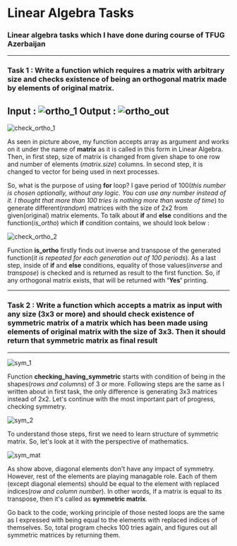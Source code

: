 # Linear Algebra Tasks
### Linear algebra tasks which I have done during course of TFUG Azerbaijan
---
### Task 1 : Write a function which requires a matrix with arbitrary size and checks existence of being an orthogonal matrix made by elements of original matrix.
Input :
![ortho_1](https://user-images.githubusercontent.com/113797630/190878525-73a1086d-76a1-41e5-aaac-83d721c89f1e.png)
Output : 
![ortho_out](https://user-images.githubusercontent.com/113797630/190878568-5222cf24-f04c-4fc7-9d86-1f4af7a462e9.png)
---
![check_ortho_1](https://user-images.githubusercontent.com/113797630/190877626-abb0d35c-4ad6-4196-8bda-55c83b1b8ba7.png)

As seen in picture above, my function accepts array as argument and works on it under the name of **matrix** as it is called in this form in Linear Algebra. Then, in first step, size of matrix is changed from given shape to one row and number of elements (_matrix.size_) columns. In second step, it is changed to vector for being used in next processes.

So, what is the purpose of using **for** loop? I gave period of 100(_this number is chosen optionally, without any logic. You can use any number instead of it. I thought that more than 100 tries is nothing more than waste of time_) to generate different(_random_) matrices with the size of 2x2 from given(original) matrix elements. To talk about **if** and **else** conditions and the function(_is_ortho_) which **if** condition contains, we should look below :

![check_ortho_2](https://user-images.githubusercontent.com/113797630/190877842-3cfaaa1b-3340-478f-9c19-96e68332ee6f.png)

Function **is_ortho** firstly finds out inverse and transpose of the generated function(_it is repeated for each generation out of 100 periods_). As a last step, inside of **if** and **else** conditions, equality of those values(_inverse_ and _transpose_) is checked and is returned as result to the first function. So, if any orthogonal matrix exists, that will be returned with __'Yes'__ printing.

---
### Task  2 : Write a function which accepts a matrix as input with any size (3x3 or more) and should check existence of symmetric matrix of a matrix which has been made using elements of original matrix with the size of 3x3. Then it should return that symmetric matrix as final result
---
![sym_1](https://user-images.githubusercontent.com/113797630/190878613-30e11ae2-3bce-45bc-a751-c321ff3a2267.png)

Function **checking_having_symmetric** starts with condition of being in the shapes(_rows and columns_) of 3 or more. Following steps are the same as I written about in first task, the only difference is generating 3x3 matrices instead of 2x2. Let's continue with the most important part of progress, checking symmetry.

![sym_2](https://user-images.githubusercontent.com/113797630/190878870-ebf04074-f401-4454-8041-d9f05ece03c8.png)

To understand those steps, first we need to learn structure of symmetric matrix. So, let's look at it with the perspective of mathematics.

![sym_mat](https://user-images.githubusercontent.com/113797630/190878937-6a30ad7e-f021-4c4a-8c97-e4c55b8305eb.png)

As show above, diagonal elements don't have any impact of symmetry. However, rest of the elements are playing managable role. Each of them (except diagonal elements) should be equal to the element with replaced indices(_row and column number_). In other words, if a matrix is equal to its transpose, then it's called as **symmetric matrix**.

Go back to the code, working principle of those nested loops are the same as I expressed with being equal to the elements with replaced indices of themselves. So, total program checks 100 tries again, and figures out all symmetric matrices by returning them.

